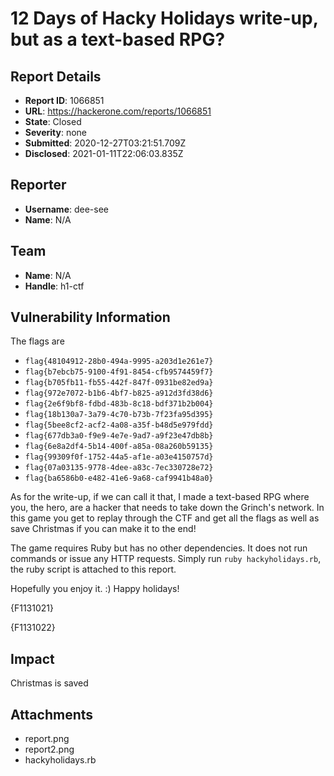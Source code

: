 # 12 Days of Hacky Holidays write-up, but as a text-based RPG?

## Report Details
- **Report ID**: 1066851
- **URL**: https://hackerone.com/reports/1066851
- **State**: Closed
- **Severity**: none
- **Submitted**: 2020-12-27T03:21:51.709Z
- **Disclosed**: 2021-01-11T22:06:03.835Z

## Reporter
- **Username**: dee-see
- **Name**: N/A

## Team
- **Name**: N/A
- **Handle**: h1-ctf

## Vulnerability Information
The flags are

- `flag{48104912-28b0-494a-9995-a203d1e261e7}`
- `flag{b7ebcb75-9100-4f91-8454-cfb9574459f7}`
- `flag{b705fb11-fb55-442f-847f-0931be82ed9a}`
- `flag{972e7072-b1b6-4bf7-b825-a912d3fd38d6}`
- `flag{2e6f9bf8-fdbd-483b-8c18-bdf371b2b004}`
- `flag{18b130a7-3a79-4c70-b73b-7f23fa95d395}`
- `flag{5bee8cf2-acf2-4a08-a35f-b48d5e979fdd}`
- `flag{677db3a0-f9e9-4e7e-9ad7-a9f23e47db8b}`
- `flag{6e8a2df4-5b14-400f-a85a-08a260b59135}`
- `flag{99309f0f-1752-44a5-af1e-a03e4150757d}`
- `flag{07a03135-9778-4dee-a83c-7ec330728e72}`
- `flag{ba6586b0-e482-41e6-9a68-caf9941b48a0}`

As for the write-up, if we can call it that, I made a text-based RPG where you, the hero, are a hacker that needs to take down the Grinch's network. In this game you get to replay through the CTF and get all the flags as well as save Christmas if you can make it to the end!

The game requires Ruby but has no other dependencies. It does not run commands or issue any HTTP requests. Simply run `ruby hackyholidays.rb`, the ruby script is attached to this report.

Hopefully you enjoy it. :) Happy holidays!

{F1131021}

{F1131022}

## Impact

Christmas is saved

## Attachments
- report.png
- report2.png
- hackyholidays.rb
